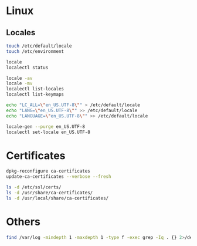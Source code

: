 # Linux

## Locales

```bash
touch /etc/default/locale
touch /etc/environment
```

```bash
locale
localectl status

locale -av
locale -mv
localectl list-locales
localectl list-keymaps
```

```bash
echo "LC_ALL=\"en_US.UTF-8\"" > /etc/default/locale
echo "LANG=\"en_US.UTF-8\"" >> /etc/default/locale
echo "LANGUAGE=\"en_US.UTF-8\"" >> /etc/default/locale
```

```bash
locale-gen --purge en_US.UTF-8
localectl set-locale en_US.UTF-8
```

# Certificates
```bash
dpkg-reconfigure ca-certificates
update-ca-certificates --verbose --fresh
```

```bash
ls -d /etc/ssl/certs/
ls -d /usr/share/ca-certificates/
ls -d /usr/local/share/ca-certificates/
```

# Others

```bash
find /var/log -mindepth 1 -maxdepth 1 -type f -exec grep -Iq . {} 2>/dev/null \; -print
```

